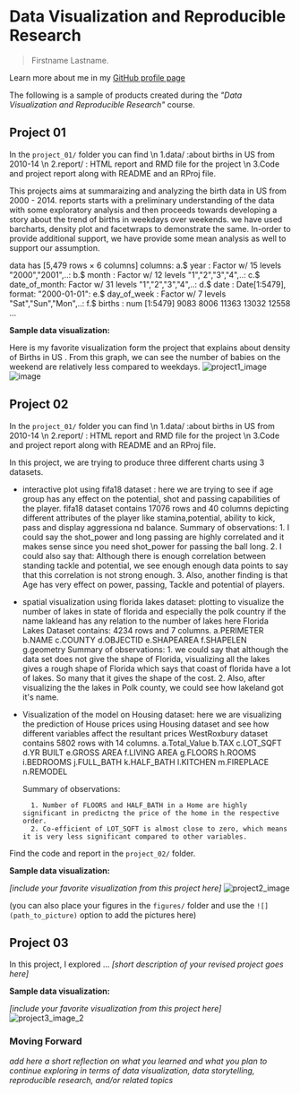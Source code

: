 # Data Visualization and Reproducible Research

> Firstname Lastname. 

Learn more about me in my [GitHub profile page](https://github.com/reiminer)


The following is a sample of products created during the _"Data Visualization and Reproducible Research"_ course.


## Project 01

In the `project_01/` folder you can find \n 
1.data/ :about births in US from 2010-14 \n
2.report/ : HTML report and RMD file for the project \n
3.Code and project report along with README and an RProj file.

This projects aims at summaraizing and analyzing the birth data in US from 2000 - 2014. reports starts with a preliminary understanding of the data with some exploratory analysis and then proceeds towards developing a story about the trend of births in weekdays over weekends. we have used barcharts, density plot and facetwraps to demonstrate the same. In-order to provide additional support, we have provide some mean analysis as well to support our assumption.

data has [5,479 rows × 6 columns] 
columns:
 a.$ year         : Factor w/ 15 levels "2000","2001",..: 
 b.$ month        : Factor w/ 12 levels "1","2","3","4",..: 
 c.$ date_of_month: Factor w/ 31 levels "1","2","3","4",..:
 d.$ date         : Date[1:5479], format: "2000-01-01": 
 e.$ day_of_week  : Factor w/ 7 levels "Sat","Sun","Mon",..: 
 f.$ births       : num [1:5479] 9083 8006 11363 13032 12558 ...
 
**Sample data visualization:** 

Here is my favorite visualization form the project that explains about density of Births in US . From this graph, we can see the number of babies on the weekend are relatively less compared to weekdays.
![project1_image](https://user-images.githubusercontent.com/104657112/175607112-82fdd2e0-ee24-4620-9085-ce9b7194e7ab.png)![image](https://user-images.githubusercontent.com/104657112/175607304-7e8e6e29-1202-43b6-9d2d-d2c9b071f6f6.png)





## Project 02

In the `project_01/` folder you can find \n 
1.data/ :about births in US from 2010-14 \n
2.report/ : HTML report and RMD file for the project \n
3.Code and project report along with README and an RProj file.

In this project, we are trying to produce three different charts using 3 datasets.

- interactive plot using fifa18 dataset : here we are trying to see if age group has any effect on the potential, shot  and passing capabilities of the player.
	fifa18 dataset contains 17076 rows and 40 columns depicting different attributes of the player like stamina,potential, ability to kick, pass and display aggressiona nd balance.
		Summary of observations:
		1. I could say the shot_power and long passing are highly correlated and it makes sense since you need shot_power for passing the ball long.
		2. I could also say that: Although there is enough correlation between standing tackle and potential, we see enough enough data points to say that this correlation is not strong enough.
		3. Also, another finding is that Age has very effect on power, passing, Tackle and potential of players.
		
- spatial visualization using florida lakes dataset: plotting to visualize the number of lakes in state of florida and especially the polk country if the name lakleand has any relation to the number of lakes here
	Florida Lakes Dataset contains: 4234 rows and 7 columns.
	a.PERIMETER
	b.NAME
	c.COUNTY
	d.OBJECTID
	e.SHAPEAREA
	f.SHAPELEN
	g.geometry
		Summary of observations:
		1. we could say that although the data set does not give the shape of Florida, visualizing all the lakes gives a rough shape of Florida which says that coast of florida have a lot of lakes. So many that it gives the shape of the cost.
		2. Also, after visualizing the the lakes in Polk county, we could see how lakeland got it's name.
		
- Visualization of the model on Housing dataset: here we are visualizing the prediction of House prices using Housing dataset and see how different variables affect the resultant prices
	WestRoxbury dataset contains 5802 rows with 14 columns.
	a.Total_Value
	b.TAX
	c.LOT_SQFT
	d.YR BUILT
	e.GROSS AREA
	f.LIVING AREA
	g.FLOORS
	h.ROOMS
	i.BEDROOMS
	j.FULL_BATH
	k.HALF_BATH
	l.KITCHEN
	m.FIREPLACE
	n.REMODEL
	
	Summary of observations:
	
		1. Number of FLOORS and HALF_BATH in a Home are highly significant in predictng the price of the home in the respective order.
		2. Co-efficient of LOT_SQFT is almost close to zero, which means it is very less significant compared to other variables.
Find the code and report in the `project_02/` folder.

**Sample data visualization:** 

_[include your favorite visualization from this project here]_
![project2_image](https://user-images.githubusercontent.com/104657112/175606908-4f63e90c-c3b9-469a-97de-764b5e286b7e.png)


(you can also place your figures in the `figures/` folder and use the `![](path_to_picture)` option to add the pictures here)


## Project 03

In this project, I explored ... _[short description of your revised project goes here]_

**Sample data visualization:** 

_[include your favorite visualization from this project here]_
![project3_image_2](https://user-images.githubusercontent.com/104657112/175614063-0251c1fe-06ec-479c-9910-329f809d2226.png)

### Moving Forward

_add here a short reflection on what you learned and what you plan to continue exploring in terms of data visualization, data storytelling, reproducible research, and/or related topics_
